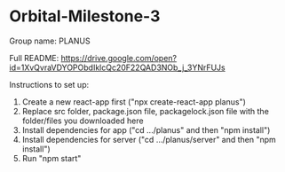 # Orbital-Milestone-3
Group name: PLANUS

Full README:
https://drive.google.com/open?id=1XvQvraVDYOPObdIklcQc20F22QAD3NOb_j_3YNrFUJs

Instructions to set up:

1) Create a new react-app first ("npx create-react-app planus")
2) Replace src folder, package.json file, packagelock.json file with the folder/files you downloaded here
3) Install dependencies for app ("cd .../planus" and then "npm install")
4) Install dependencies for server ("cd .../planus/server" and then "npm install")
5) Run "npm start" 
